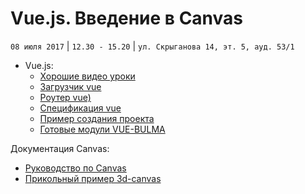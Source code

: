 # Vue.js. Введение в Сanvas
`08 июля 2017` | `12.30 - 15.20` | `ул. Скрыганова 14, эт. 5, ауд. 53/1`

* Vue.js:
    * [Хорошие видео уроки](https://laracasts.com/series/learn-vue-2-step-by-step)
    * [Загрузчик vue](http://vue-loader.vuejs.org/ru/configurations/pre-processors.html)
    * [Роутер vue)](https://router.vuejs.org/ru/)
    * [Спецификация vue](https://v1.vuejs.org/guide/)
    * [Пример создания проекта](https://github.com/vuejs-templates/webpack)
    * [Готовые модули VUE-BULMA](https://github.com/vue-bulma)


Документация Сanvas:
* [Руководство по Canvas](https://developer.mozilla.org/ru/docs/Web/API/Canvas_API/Tutorial)
* [Прикольный пример 3d-сanvas](http://pablotheflamingo.com/)

